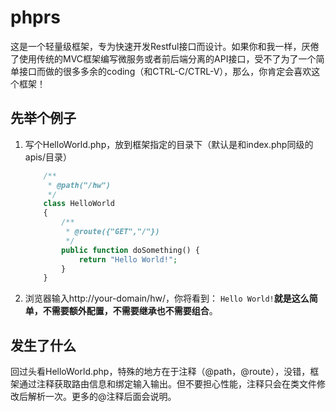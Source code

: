 # phprs
这是一个轻量级框架，专为快速开发Restful接口而设计。如果你和我一样，厌倦了使用传统的MVC框架编写微服务或者前后端分离的API接口，受不了为了一个简单接口而做的很多多余的coding（和CTRL-C/CTRL-V），那么，你肯定会喜欢这个框架！

## 先举个例子 
1. 写个HelloWorld.php，放到框架指定的目录下（默认是和index.php同级的apis/目录）

    ```PHP
        /**
         * @path("/hw")
         */
        class HelloWorld
        {
            /** 
             * @route({"GET","/"})
             */
            public function doSomething() {
                return "Hello World!";
            }
        }
    ```
2. 浏览器输入http://your-domain/hw/，你将看到：
    `Hello World!`**就是这么简单，不需要额外配置，不需要继承也不需要组合**。

## 发生了什么
回过头看HelloWorld.php，特殊的地方在于注释（@path，@route），没错，框架通过注释获取路由信息和绑定输入输出。但不要担心性能，注释只会在类文件修改后解析一次。更多的@注释后面会说明。


